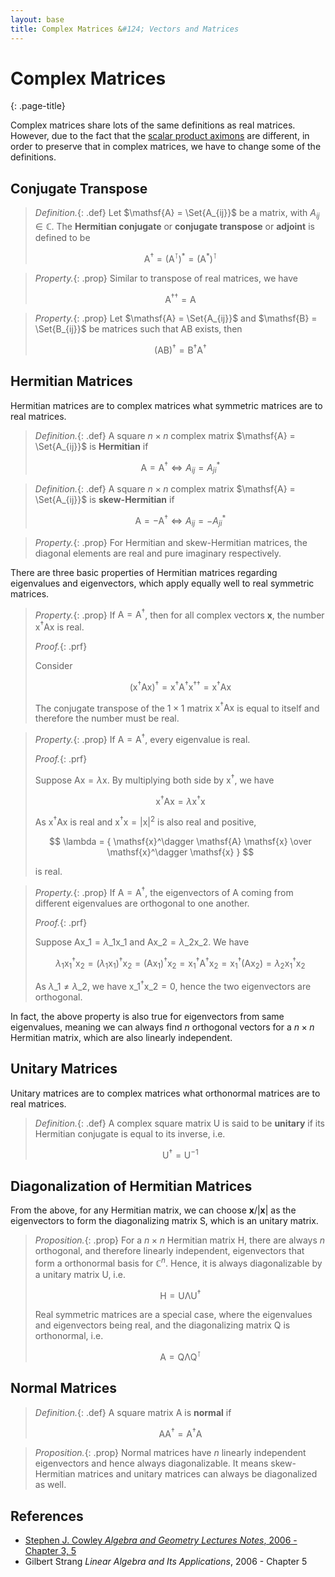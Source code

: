 ```yaml
---
layout: base
title: Complex Matrices &#124; Vectors and Matrices
---
```


# Complex Matrices
{: .page-title}

Complex matrices share lots of the same definitions as real matrices.
However, due to the fact that the [scalar product aximons](spanning-sets-and-bases.md#complex-space-scalar-product-axioms) are different,
in order to preserve that in complex matrices, we have to change some of the definitions.

## Conjugate Transpose

> *Definition.*{: .def}
> Let $\mathsf{A} = \Set{A_{ij}}$ be a matrix, with $A_{ij} \in \mathbb{C}$.
> The **Hermitian conjugate** or **conjugate transpose** or **adjoint** is defined to be
>
> $$
  \mathsf{A}^\dagger = (\mathsf{A}^\intercal)^\ast = (\mathsf{A}^\ast)^\intercal
  $$

> *Property.*{: .prop}
> Similar to transpose of real matrices, we have
>
> $$
  \mathsf{A}^{\dagger\dagger} = \mathsf{A}
  $$

> *Property.*{: .prop}
> Let $\mathsf{A} = \Set{A_{ij}}$ and $\mathsf{B} = \Set{B_{ij}}$ be matrices such that $\mathsf{AB}$ exists, then
>
> $$
  (\mathsf{A}\mathsf{B})^\dagger = \mathsf{B}^\dagger \mathsf{A}^\dagger
  $$

## Hermitian Matrices

Hermitian matrices are to complex matrices what symmetric matrices are to real matrices.

> *Definition.*{: .def}
> A square $n \times n$ complex matrix $\mathsf{A} = \Set{A_{ij}}$ is **Hermitian** if
>
> $$
  \mathsf{A} = \mathsf{A}^\dagger \iff A_{ij} = A_{ji}^\ast
  $$

> *Definition.*{: .def}
> A square $n \times n$ complex matrix $\mathsf{A} = \Set{A_{ij}}$ is **skew-Hermitian** if
>
> $$
  \mathsf{A} = -\mathsf{A}^\dagger \iff A_{ij} = -A_{ji}^\ast
  $$

> *Property.*{: .prop}
> For Hermitian and skew-Hermitian matrices, the diagonal elements are real and pure imaginary respectively.

There are three basic properties of Hermitian matrices regarding eigenvalues and eigenvectors, which apply equally well to real symmetric matrices.

> *Property.*{: .prop}
> If $\mathsf{A} = \mathsf{A}^\dagger$, then for all complex vectors $\mathbf{x}$, the number $\mathsf{x}^\dagger \mathsf{A} \mathsf{x}$ is real.
>
> *Proof.*{: .prf}
>
> Consider
>
> $$
  (\mathsf{x}^\dagger \mathsf{A} \mathsf{x})^\dagger = \mathsf{x}^{\dagger} \mathsf{A}^{\dagger} \mathsf{x}^{\dagger\dagger} = \mathsf{x}^\dagger \mathsf{A} \mathsf{x}
  $$
>
> The conjugate transpose of the $1 \times 1$ matrix $\mathsf{x}^\dagger \mathsf{A} \mathsf{x}$ is equal to itself and therefore the number must be real.

> *Property.*{: .prop}
> If $\mathsf{A} = \mathsf{A}^\dagger$, every eigenvalue is real.
>
> *Proof.*{: .prf}
>
> Suppose $\mathsf{A}\mathsf{x} = \lambda \mathsf{x}$. By multiplying both side by $\mathsf{x}^\dagger$, we have
>
> $$
  \mathsf{x}^\dagger \mathsf{A} \mathsf{x} = \lambda \mathsf{x}^\dagger \mathsf{x}
  $$
>
> As $\mathsf{x}^\dagger \mathsf{A} \mathsf{x}$ is real and $\mathsf{x}^\dagger \mathsf{x} = \vert \mathsf{x} \vert^2$ is also real and positive,
>
> $$
  \lambda = { \mathsf{x}^\dagger \mathsf{A} \mathsf{x} \over \mathsf{x}^\dagger \mathsf{x} }
  $$
>
> is real.

> *Property.*{: .prop}
> If $\mathsf{A} = \mathsf{A}^\dagger$, the eigenvectors of $\mathsf{A}$ coming from different eigenvalues are orthogonal to one another.
>
> *Proof.*{: .prf}
>
> Suppose $\mathsf{A}\mathsf{x}\_1 = \lambda\_1\mathsf{x}\_1$ and $\mathsf{A}\mathsf{x}\_2 = \lambda\_2\mathsf{x}\_2$. We have
>
> $$
  \lambda_1 \mathsf{x}_1^\dagger \mathsf{x}_2 = (\lambda_1 \mathsf{x}_1)^\dagger \mathsf{x}_2 = (\mathsf{A}\mathsf{x}_1)^\dagger \mathsf{x}_2 = \mathsf{x}_1^\dagger \mathsf{A}^\dagger \mathsf{x}_2 = \mathsf{x}_1^\dagger (\mathsf{A} \mathsf{x}_2) = \lambda_2 \mathsf{x}_1^\dagger \mathsf{x}_2
  $$
>
> As $\lambda\_1 \not= \lambda\_2$, we have $\mathsf{x}\_1^\dagger \mathsf{x}\_2 = 0$, hence the two eigenvectors are orthogonal.

In fact, the above property is also true for eigenvectors from same eigenvalues, meaning we can always find $n$ orthogonal vectors for a $n \times n$ Hermitian matrix, which are also linearly independent.

## Unitary Matrices

Unitary matrices are to complex matrices what orthonormal matrices are to real matrices.

> *Definition.*{: .def}
> A complex square matrix $\mathsf{U}$ is said to be **unitary** if its Hermitian conjugate is equal to its inverse, i.e.
>
> $$
  \mathsf{U}^\dagger = \mathsf{U}^{-1}
  $$

## Diagonalization of Hermitian Matrices

From the above, for any Hermitian matrix, we can choose $\mathbf{x} / \vert \mathbf{x} \vert$ as the eigenvectors to form the diagonalizing matrix $\mathsf{S}$, which is an unitary matrix.

> *Proposition.*{: .prop}
> For a $n \times n$ Hermitian matrix $\mathsf{H}$, there are always $n$ orthogonal, and therefore linearly independent, eigenvectors that form a orthonormal basis for $\mathbb{C}^n$.
> Hence, it is always diagonalizable by a unitary matrix $\mathsf{U}$, i.e.
>
> $$
  \mathsf{H} = \mathsf{U \Lambda U^\dagger}
  $$
>
> Real symmetric matrices are a special case, where the eigenvalues and eigenvectors being real, and the diagonalizing matrix $\mathsf{Q}$ is orthonormal, i.e.
>
> $$
  \mathsf{A} = \mathsf{Q \Lambda Q^\intercal}
  $$

## Normal Matrices

> *Definition.*{: .def}
> A square matrix $\mathsf{A}$ is **normal** if
>
> $$
  \mathsf{A A^\dagger} = \mathsf{A^\dagger A}
  $$

> *Proposition.*{: .prop}
> Normal matrices have $n$ linearly independent eigenvectors and hence always diagonalizable.
> It means skew-Hermitian matrices and unitary matrices can always be diagonalized as well.

## References

* [Stephen J. Cowley _Algebra and Geometry Lectures Notes_, 2006 - Chapter 3, 5](https://www.damtp.cam.ac.uk/user/sjc1/teaching/AandG/notes.pdf)
* Gilbert Strang _Linear Algebra and Its Applications_, 2006 - Chapter 5
